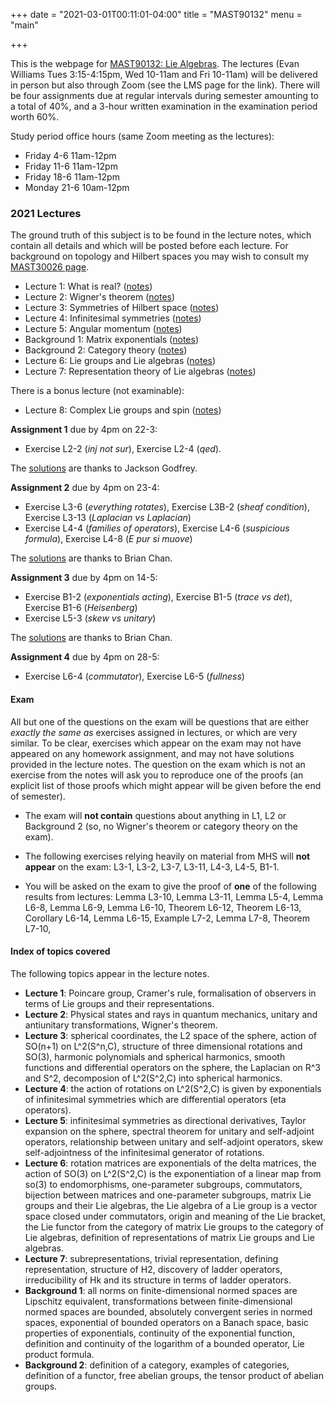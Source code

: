 +++
date = "2021-03-01T00:11:01-04:00"
title = "MAST90132"
menu = "main"

+++

This is the webpage for [MAST90132: Lie Algebras](https://handbook.unimelb.edu.au/subjects/mast90132). The lectures (Evan Williams Tues 3:15-4:15pm, Wed 10-11am and Fri 10-11am) will be delivered in person but also through Zoom (see the LMS page for the link). There will be four assignments due at regular intervals during semester amounting to a total of 40%, and a 3-hour written examination in the examination period worth 60%.

Study period office hours (same Zoom meeting as the lectures):

* Friday 4-6 11am-12pm 
* Friday 11-6 11am-12pm
* Friday 18-6 11am-12pm
* Monday 21-6 10am-12pm

### 2021 Lectures

The ground truth of this subject is to be found in the lecture notes, which contain all details and which will be posted before each lecture. For background on topology and Hilbert spaces you may wish to consult my [MAST30026 page](http://therisingsea.org/post/mast30026/).

* Lecture 1: What is real? ([notes](http://therisingsea.org/notes/mast90132/lecture1.pdf))
* Lecture 2: Wigner's theorem ([notes](http://therisingsea.org/notes/mast90132/lecture2.pdf))
* Lecture 3: Symmetries of Hilbert space ([notes](http://therisingsea.org/notes/mast90132/lecture3.pdf))
* Lecture 4: Infinitesimal symmetries ([notes](http://therisingsea.org/notes/mast90132/lecture4.pdf))
* Lecture 5: Angular momentum ([notes](http://therisingsea.org/notes/mast90132/lecture5.pdf))
* Background 1: Matrix exponentials ([notes](http://therisingsea.org/notes/mast90132/background1.pdf))
* Background 2: Category theory ([notes](http://therisingsea.org/notes/mast90132/background2.pdf))
* Lecture 6: Lie groups and Lie algebras ([notes](http://therisingsea.org/notes/mast90132/lecture6.pdf))
* Lecture 7: Representation theory of Lie algebras ([notes](http://therisingsea.org/notes/mast90132/lecture7.pdf))

There is a bonus lecture (not examinable):

* Lecture 8: Complex Lie groups and spin ([notes](http://therisingsea.org/notes/mast90132/lecture8.pdf))

**Assignment 1** due by 4pm on 22-3:

* Exercise L2-2 (*inj not sur*), Exercise L2-4 (*qed*).

The [solutions](http://therisingsea.org/notes/mast90132/ass1_soln2021.pdf) are thanks to Jackson Godfrey.

**Assignment 2** due by 4pm on 23-4:

* Exercise L3-6 (*everything rotates*), Exercise L3B-2 (*sheaf condition*), Exercise L3-13 (*Laplacian vs Laplacian*)
* Exercise L4-4 (*families of operators*), Exercise L4-6 (*suspicious formula*), Exercise L4-8 (*E pur si muove*)

The [solutions](http://therisingsea.org/notes/mast90132/ass2_soln2021.pdf) are thanks to Brian Chan.

**Assignment 3** due by 4pm on 14-5:

* Exercise B1-2 (*exponentials acting*), Exercise B1-5 (*trace vs det*), Exercise B1-6 (*Heisenberg*)
* Exercise L5-3 (*skew vs unitary*)

The [solutions](http://therisingsea.org/notes/mast90132/ass3_soln2021.pdf) are thanks to Brian Chan.

**Assignment 4** due by 4pm on 28-5:

* Exercise L6-4 (*commutator*), Exercise L6-5 (*fullness*)

#### Exam

All but one of the questions on the exam will be questions that are either *exactly the same as* exercises assigned in lectures, or which are very similar. To be clear, exercises which appear on the exam may not have appeared on any homework assignment, and may not have solutions provided in the lecture notes. The question on the exam which is not an exercise from the notes will ask you to reproduce one of the proofs (an explicit list of those proofs which might appear will be given before the end of semester).

* The exam will **not contain** questions about anything in L1, L2 or Background 2 (so, no Wigner's theorem or category theory on the exam).

* The following exercises relying heavily on material from MHS will **not appear** on the exam: L3-1, L3-2, L3-7, L3-11, L4-3, L4-5, B1-1.

* You will be asked on the exam to give the proof of **one** of the following results from lectures: Lemma L3-10, Lemma L3-11, Lemma L5-4, Lemma L6-8, Lemma L6-9, Lemma L6-10, Theorem L6-12, Theorem L6-13, Corollary L6-14, Lemma L6-15, Example L7-2, Lemma L7-8, Theorem L7-10, 

#### Index of topics covered

The following topics appear in the lecture notes.

* **Lecture 1**: Poincare group, Cramer's rule, formalisation of observers in terms of Lie groups and their representations.
* **Lecture 2**: Physical states and rays in quantum mechanics, unitary and antiunitary transformations, Wigner's theorem.
* **Lecture 3**: spherical coordinates, the L2 space of the sphere, action of SO(n+1) on L^2(S^n,C), structure of three dimensional rotations and SO(3), harmonic polynomials and spherical harmonics, smooth functions and differential operators on the sphere, the Laplacian on R^3 and S^2, decomposion of L^2(S^2,C) into spherical harmonics.
* **Lecture 4**: the action of rotations on L^2(S^2,C) is given by exponentials of infinitesimal symmetries which are differential operators (eta operators).
* **Lecture 5**: infinitesimal symmetries as directional derivatives, Taylor expansion on the sphere, spectral theorem for unitary and self-adjoint operators, relationship between unitary and self-adjoint operators, skew self-adjointness of the infinitesimal generator of rotations.
* **Lecture 6**: rotation matrices are exponentials of the delta matrices, the action of SO(3) on L^2(S^2,C) is the exponentiation of a linear map from so(3) to endomorphisms, one-parameter subgroups, commutators, bijection between matrices and one-parameter subgroups, matrix Lie groups and their Lie algebras, the Lie algebra of a Lie group is a vector space closed under commutators, origin and meaning of the Lie bracket, the Lie functor from the category of matrix Lie groups to the category of Lie algebras, definition of representations of matrix Lie groups and Lie algebras.
* **Lecture 7**: subrepresentations, trivial representation, defining representation, structure of H2, discovery of ladder operators, irreducibility of Hk and its structure in terms of ladder operators.
* **Background 1**: all norms on finite-dimensional normed spaces are Lipschitz equivalent, transformations between finite-dimensional normed spaces are bounded, absolutely convergent series in normed spaces, exponential of bounded operators on a Banach space, basic properties of exponentials, continuity of the exponential function, definition and continuity of the logarithm of a bounded operator, Lie product formula.
* **Background 2**: definition of a category, examples of categories, definition of a functor, free abelian groups, the tensor product of abelian groups.